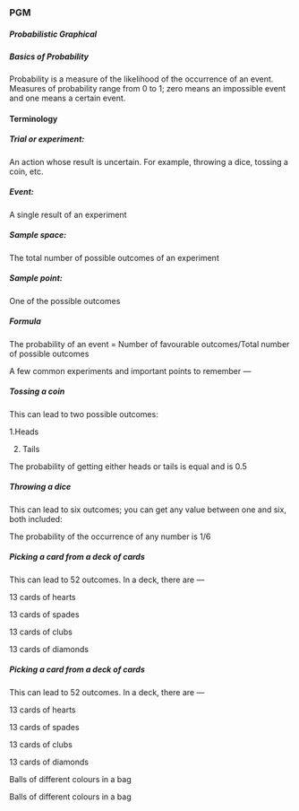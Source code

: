 ### PGM
##### Probabilistic Graphical 

##### Basics of Probability
Probability is a measure of the likelihood of the occurrence of an event. Measures of probability range from 0 to 1; zero means an impossible event and one means a certain event.

#### Terminology
##### Trial or experiment: 
An action whose result is uncertain. For example, throwing a dice, tossing a coin, etc.

##### Event: 
A single result of an experiment

##### Sample space: 
The total number of possible outcomes of an experiment

##### Sample point: 
One of the possible outcomes

##### Formula
The probability of an event = Number of favourable outcomes/Total number of possible outcomes

A few common experiments and important points to remember —

##### Tossing a coin

This can lead to two possible outcomes:

1.Heads

2. Tails

The probability of getting either heads or tails is equal and is 0.5

##### Throwing a dice

This can lead to six outcomes; you can get any value between one and six, both included:

The probability of the occurrence of any number is 1/6

##### Picking a card from a deck of cards

This can lead to 52 outcomes. In a deck, there are —

13 cards of hearts

13 cards of spades

13 cards of clubs

13 cards of diamonds

##### Picking a card from a deck of cards
This can lead to 52 outcomes. In a deck, there are —

13 cards of hearts

13 cards of spades

13 cards of clubs

13 cards of diamonds
 

Balls of different colours in a bag
 

Balls of different colours in a bag

 

 


